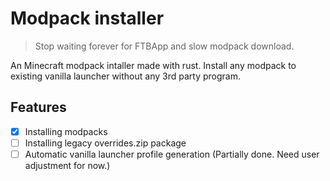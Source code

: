 # Modpack installer
> Stop waiting forever for FTBApp and slow modpack download.

An Minecraft modpack intaller made with rust.
Install any modpack to existing vanilla launcher without any 3rd party program.

## Features
* [x] Installing modpacks
* [ ] Installing legacy overrides.zip package
* [ ] Automatic vanilla launcher profile generation (Partially done. Need user adjustment for now.)
